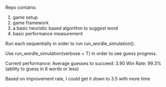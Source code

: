 Repo contains:

1. game setup
2. game framework
3. a basic heuristic based algorithm to suggest word
4. basic performance measurement

Run each sequentially in order to run run_wordle_simulation().

Use run_wordle_simulation(verbose = T) in order to see guess progress.

Current performance: 
Average guesses to succeed: 3.90
Win Rate: 99.3% (ability to guess in 6 words or less)

Based on improvement rate, I could get it down to 3.5 with more time
